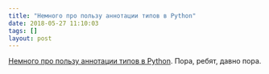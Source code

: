 ```yaml
---
title: "Немного про пользу аннотации типов в Python"
date: 2018-05-27 11:10:03
tags: []
layout: post
---
```


[Немного про пользу аннотации типов в Python](https://medium.com/@shamir.stav_83310/the-other-great-benefit-of-python-type-annotations-896c7d077c6b). Пора, ребят, давно пора.
